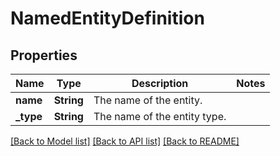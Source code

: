 # NamedEntityDefinition

## Properties

Name | Type | Description | Notes
------------ | ------------- | ------------- | -------------
**name** | **String** | The name of the entity. | 
**_type** | **String** | The name of the entity type. | 

[[Back to Model list]](../README.md#documentation-for-models) [[Back to API list]](../README.md#documentation-for-api-endpoints) [[Back to README]](../README.md)


